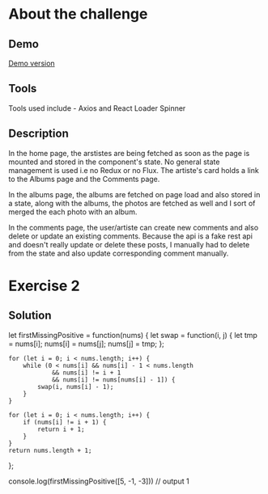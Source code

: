 # About the challenge

## Demo

[Demo version](https://activedge-challenge.netlify.app/)

## Tools

Tools used include - Axios and React Loader Spinner

## Description

In the home page, the arstistes are being fetched as soon as the page is mounted and stored in the component's state. No general state management is used i.e no Redux or no Flux. The artiste's card holds a link to the Albums page and the Comments page.

In the albums page, the albums are fetched on page load and also stored in a state, along with the albums, the photos are fetched as well and I sort of merged the each photo with an album.

In the comments page, the user/artiste can create new comments and also delete or update an existing comments. Because the api is a fake rest api and doesn't really update or delete these posts, I manually had to delete from the state and also update corresponding comment manually.

# Exercise 2

## Solution

let firstMissingPositive = function(nums) {
let swap = function(i, j) {
let tmp = nums[i];
nums[i] = nums[j];
nums[j] = tmp;
};

    for (let i = 0; i < nums.length; i++) {
        while (0 < nums[i] && nums[i] - 1 < nums.length
                && nums[i] != i + 1
                && nums[i] != nums[nums[i] - 1]) {
            swap(i, nums[i] - 1);
        }
    }

    for (let i = 0; i < nums.length; i++) {
        if (nums[i] != i + 1) {
            return i + 1;
        }
    }
    return nums.length + 1;

};

console.log(firstMissingPositive([5, -1, -3])) // output 1
